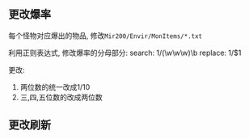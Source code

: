 


## 更改爆率
每个怪物对应爆出的物品, 修改`Mir200/Envir/MonItems/*.txt`

利用正则表达式, 修改爆率的分母部分:
search: 1/(\w\w\w)\b
replace: 1/$1


更改:
1. 两位数的统一改成1/10
2. 三,四,五位数的改成两位数

## 更改刷新
